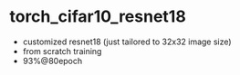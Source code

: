 # torch_cifar10_resnet18
- customized resnet18 (just tailored to 32x32 image size)
- from scratch training
- 93%@80epoch
